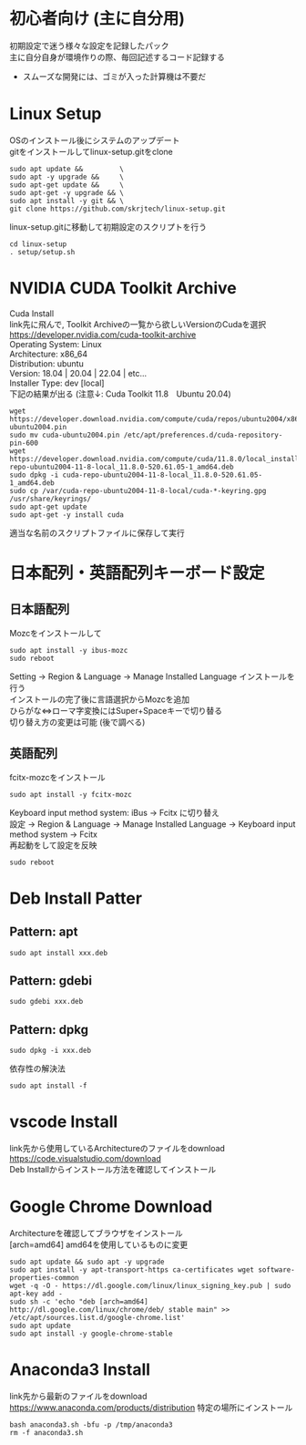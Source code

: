 # 初心者向け (主に自分用)
初期設定で迷う様々な設定を記録したパック \
主に自分自身が環境作りの際、毎回記述するコード記録する
* スムーズな開発には、ゴミが入った計算機は不要だ
# Linux Setup
OSのインストール後にシステムのアップデート \
gitをインストールしてlinux-setup.gitをclone
```
sudo apt update &&         \
sudo apt -y upgrade &&     \
sudo apt-get update &&     \
sudo apt-get -y upgrade && \
sudo apt install -y git && \
git clone https://github.com/skrjtech/linux-setup.git
```
linux-setup.gitに移動して初期設定のスクリプトを行う
```
cd linux-setup
. setup/setup.sh
```
# NVIDIA CUDA Toolkit Archive
Cuda Install \
link先に飛んで, Toolkit Archiveの一覧から欲しいVersionのCudaを選択
https://developer.nvidia.com/cuda-toolkit-archive \
Operating System: Linux \
Architecture: x86_64 \
Distribution: ubuntu \
Version: 18.04 | 20.04 | 22.04 | etc... \
Installer Type: dev [local] \
下記の結果が出る (注意↓: Cuda Toolkit 11.8　Ubuntu 20.04)
```
wget https://developer.download.nvidia.com/compute/cuda/repos/ubuntu2004/x86_64/cuda-ubuntu2004.pin
sudo mv cuda-ubuntu2004.pin /etc/apt/preferences.d/cuda-repository-pin-600
wget https://developer.download.nvidia.com/compute/cuda/11.8.0/local_installers/cuda-repo-ubuntu2004-11-8-local_11.8.0-520.61.05-1_amd64.deb
sudo dpkg -i cuda-repo-ubuntu2004-11-8-local_11.8.0-520.61.05-1_amd64.deb
sudo cp /var/cuda-repo-ubuntu2004-11-8-local/cuda-*-keyring.gpg /usr/share/keyrings/
sudo apt-get update
sudo apt-get -y install cuda
```
適当な名前のスクリプトファイルに保存して実行
# 日本配列・英語配列キーボード設定
## 日本語配列
Mozcをインストールして
```
sudo apt install -y ibus-mozc
sudo reboot
```
Setting -> Region & Language -> Manage Installed Language インストールを行う \
インストールの完了後に言語選択からMozcを追加 \
ひらがな<=>ローマ字変換にはSuper+Spaceキーで切り替る \
切り替え方の変更は可能 (後で調べる)
## 英語配列
fcitx-mozcをインストール
```
sudo apt install -y fcitx-mozc
```
Keyboard input method system: iBus -> Fcitx に切り替え \
設定 -> Region & Language -> Manage Installed Language -> Keyboard input method system -> Fcitx \
再起動をして設定を反映
```
sudo reboot
```
# Deb Install Patter
## Pattern: apt  
```
sudo apt install xxx.deb
```
## Pattern: gdebi
```
sudo gdebi xxx.deb
```
## Pattern: dpkg
```
sudo dpkg -i xxx.deb
```
依存性の解決法
```
sudo apt install -f
```
# vscode Install
link先から使用しているArchitectureのファイルをdownload
https://code.visualstudio.com/download \
Deb Installからインストール方法を確認してインストール
# Google Chrome Download
Architectureを確認してブラウザをインストール \
[arch=amd64] amd64を使用しているものに変更
```
sudo apt update && sudo apt -y upgrade
sudo apt install -y apt-transport-https ca-certificates wget software-properties-common
wget -q -O - https://dl.google.com/linux/linux_signing_key.pub | sudo apt-key add -
sudo sh -c 'echo "deb [arch=amd64] http://dl.google.com/linux/chrome/deb/ stable main" >> /etc/apt/sources.list.d/google-chrome.list'
sudo apt update
sudo apt install -y google-chrome-stable
```
# Anaconda3 Install
link先から最新のファイルをdownload
https://www.anaconda.com/products/distribution
特定の場所にインストール
```
bash anaconda3.sh -bfu -p /tmp/anaconda3
rm -f anaconda3.sh
```